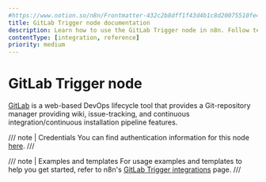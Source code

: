 ```yaml
---
#https://www.notion.so/n8n/Frontmatter-432c2b8dff1f43d4b1c8d20075510fe4
title: GitLab Trigger node documentation
description: Learn how to use the GitLab Trigger node in n8n. Follow technical documentation to integrate GitLab Trigger node into your workflows.
contentType: [integration, reference]
priority: medium
---
```


# GitLab Trigger node

[GitLab](https://gitlab.com/) is a web-based DevOps lifecycle tool that provides a Git-repository manager providing wiki, issue-tracking, and continuous integration/continuous installation pipeline features.

/// note | Credentials
You can find authentication information for this node [here](/integrations/builtin/credentials/gitlab.md).
///

///  note  | Examples and templates
For usage examples and templates to help you get started, refer to n8n's [GitLab Trigger integrations](https://n8n.io/integrations/gitlab-trigger/) page.
///
